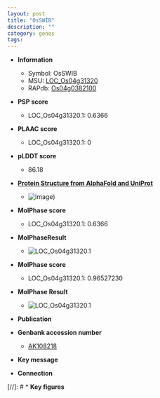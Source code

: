```yaml
---
layout: post
title: "OsSWIB"
description: ""
category: genes
tags: 
---
```


* **Information**  
    + Symbol: OsSWIB  
    + MSU: [LOC_Os04g31320](http://rice.plantbiology.msu.edu/cgi-bin/ORF_infopage.cgi?orf=LOC_Os04g31320)  
    + RAPdb: [Os04g0382100](http://rapdb.dna.affrc.go.jp/viewer/gbrowse_details/irgsp1?name=Os04g0382100)  

* **PSP score**  
    + LOC_Os04g31320.1: 0.6366 

* **PLAAC score**  
    + LOC_Os04g31320.1: 0 

* **pLDDT score**
    + 86.18

* **[Protein Structure from AlphaFold and UniProt](https://www.uniprot.org/uniprotkb/Q0JDR8/entry#structure)**
    + ![image](https://ricepsp.github.io/images/Q0/AF-Q0JDR8-F1.png))

* **MolPhase score**
    + LOC_Os04g31320.1: 0.6366

* **MolPhaseResult**
    + ![LOC_Os04g31320.1](https://ricepsp.github.io/pictures/LOC_Os04g/LOC_Os04g31320.1.png)

* **MolPhase score**
    + LOC_Os04g31320.1: 0.96527230

* **MolPhase Result**
    + ![LOC_Os04g31320.1](https://304243504.github.io/Pictures/LOC_Os04g/LOC_Os04g31320.1.png)

* **Publication**  

* **Genbank accession number**  
    + [AK108218](http://www.ncbi.nlm.nih.gov/nuccore/AK108218)

* **Key message**  

* **Connection**  

[//]: # * **Key figures**  


